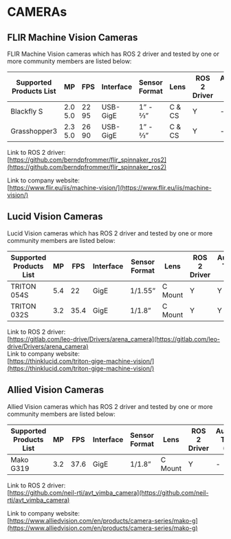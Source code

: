 # CAMERAs

## **FLIR Machine Vision Cameras**

FLIR Machine Vision cameras which has ROS 2 driver and tested by one or more community members are listed below:

| Supported Products List | MP           | FPS        | Interface | Sensor Format | Lens   | ROS 2 Driver | Autoware Tested (Y/N) |
| ----------------------- | ------------ | ---------- | --------- | ------------- | ------ | ----------- | --------------------- |
| Blackfly S              | 2.0 <br> 5.0 | 22 <br> 95 | USB-GigE  | 1” - ⅔”       | C & CS | Y           | -                     |
| Grasshopper3            | 2.3 <br> 5.0 | 26 <br> 90 | USB-GigE  | 1” - ⅔”       | C & CS | Y           | -                     |

Link to ROS 2 driver:  
[https://github.com/berndpfrommer/flir_spinnaker_ros2](https://github.com/berndpfrommer/flir_spinnaker_ros2)

Link to company website:  
[https://www.flir.eu/iis/machine-vision/](https://www.flir.eu/iis/machine-vision/)

## **Lucid Vision Cameras**

Lucid Vision cameras which has ROS 2 driver and tested by one or more community members are listed below:

| Supported Products List | MP  | FPS  | Interface | Sensor Format | Lens    | ROS 2 Driver | Autoware Tested (Y/N) |
| ----------------------- | --- | ---- | --------- | ------------- | ------- | ----------- | --------------------- |
| TRITON 054S             | 5.4 | 22   | GigE      | 1/1.55”       | C Mount | Y           | Y                     |
| TRITON 032S             | 3.2 | 35.4 | GigE      | 1/1.8”        | C Mount | Y           | Y                     |

Link to ROS 2 driver:  
[https://gitlab.com/leo-drive/Drivers/arena_camera](https://gitlab.com/leo-drive/Drivers/arena_camera)  
Link to company website:  
[https://thinklucid.com/triton-gige-machine-vision/](https://thinklucid.com/triton-gige-machine-vision/)

## **Allied Vision Cameras**

Allied Vision cameras which has ROS 2 driver and tested by one or more community members are listed below:

| Supported Products List | MP  | FPS  | Interface | Sensor Format | Lens    | ROS 2 Driver | Autoware Tested (Y/N) |
| ----------------------- | --- | ---- | --------- | ------------- | ------- | ----------- | --------------------- |
| Mako G319               | 3.2 | 37.6 | GigE      | 1/1.8”        | C Mount | Y           | -                     |

Link to ROS 2 driver:  
[https://github.com/neil-rti/avt_vimba_camera](https://github.com/neil-rti/avt_vimba_camera)

Link to company website:  
[https://www.alliedvision.com/en/products/camera-series/mako-g](https://www.alliedvision.com/en/products/camera-series/mako-g)
